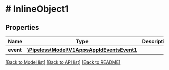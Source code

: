 # # InlineObject1

## Properties

Name | Type | Description | Notes
------------ | ------------- | ------------- | -------------
**event** | [**\Pipeless\Model\V1AppsAppIdEventsEvent1**](V1AppsAppIdEventsEvent1.md) |  | 

[[Back to Model list]](../../README.md#documentation-for-models) [[Back to API list]](../../README.md#documentation-for-api-endpoints) [[Back to README]](../../README.md)


